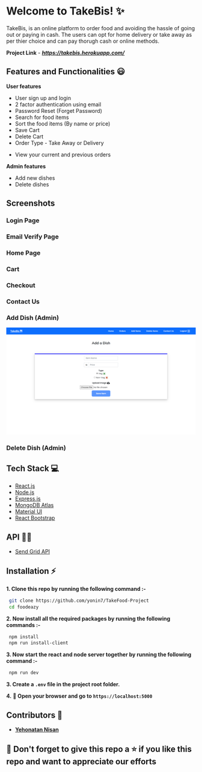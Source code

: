 # Welcome to TakeBis! ✨

<!-- [![PRs Welcome](https://img.shields.io/badge/PRs-welcome-brightgreen.svg?style=flat-square)](https://foodeazy.herokuapp.com/)&nbsp;[![Build passing](https://img.shields.io/badge/Build-Passing-brightgreen.svg?style=flat-square)](https://foodeazy.herokuapp.com/)&nbsp;[![Open Source Love](https://badges.frapsoft.com/os/v1/open-source.svg?v=102)](https://foodeazy.herokuapp.com/)&nbsp;[![License](https://img.shields.io/badge/license-MIT-brightgreen)](https://foodeazy.herokuapp.com/)&nbsp;![Made with Love in India](https://madewithlove.org.in/badge.svg) -->

TakeBis, is an online platform to order food and avoiding the hassle of going out or paying in cash. The users can opt for home delivery or take away as per thier choice and can pay thorugh cash or online methods.

<!-- In the times of COVID-19 where social distancing is such an important measure we think our website can help restaurants and customers. -->

**Project Link** - ***https://takebis.herokuapp.com/***
<br />

## Features and Functionalities 😃

**User features**

- User sign up and login
- 2 factor authentication using email
- Password Reset (Forget Password)
- Search for food items
- Sort the food items (By name or price)
- Save Cart
- Delete Cart
- Order Type - Take Away or Delivery
<!-- - Payment Methods - Cash or Online (using PayTM wallet, Debit/Credit card, Net Banking) -->
- View your current and previous orders

**Admin features**

- Add new dishes
- Delete dishes

## Screenshots

### Login Page

<!-- ![enter image description here](https://raw.githubusercontent.com/mihir0699/FoodEazy/master/readme_images/login.png?token=ALT5AMEK4CX7HVYASAKMCP3BL22BY) -->

### Email Verify Page

<!-- ![enter image description here](https://raw.githubusercontent.com/mihir0699/FoodEazy/master/readme_images/verify.png?token=ALT5AMFPEOQAAI7VQVV56XTBL22EA) -->

### Home Page

<!-- ![enter image description here](https://raw.githubusercontent.com/mihir0699/FoodEazy/master/readme_images/menu.png?token=ALT5AMA2CGEZZGVVZ2DJPE3BL22FW) -->

### Cart

<!-- ![enter image description here](https://raw.githubusercontent.com/mihir0699/FoodEazy/master/readme_images/cart.png?token=ALT5AMHY64MUDVC5BWYDE6LBL22HC) -->

### Checkout

<!--
![enter image description here](https://raw.githubusercontent.com/mihir0699/FoodEazy/master/readme_images/checkout.png?token=ALT5AMF45WBP3N4WOPY3G4LBL22IU) -->

### Contact Us

<!-- ![enter image description here](https://raw.githubusercontent.com/Devforlife07/FoodEazy/master/readme_images/contact_us.png) -->

### Add Dish (Admin)

![enter image description here](https://raw.githubusercontent.com/yonin7/TakeFood-Project/master/readme_images/add_dish.png)

### Delete Dish (Admin)

<!-- ![enter image description here](https://raw.githubusercontent.com/mihir0699/FoodEazy/master/readme_images/delete_items.png?token=ALT5AMFDKCVU3E44IGHROLDBL22LA) -->

## Tech Stack 💻

- [React.js](https://reactjs.org/)
- [Node.js](https://nodejs.org/en/)
- [Express.js](https://expressjs.com/)
- [MongoDB Atlas](https://www.mongodb.com/cloud/atlas)
- [Material UI](https://material-ui.com/)
- [React Bootstrap](https://react-bootstrap.github.io/)

## API :man_technologist:

<!-- - [PayTM API](https://developer.paytm.com/docs/) -->

- [Send Grid API](https://sendgrid.com/)
<!-- - [Cloudinary API](https://cloudinary.com/) -->

## Installation :zap:

**1. Clone this repo by running the following command :-**

```bash
 git clone https://github.com/yonin7/TakeFood-Project
 cd foodeazy
```

**2. Now install all the required packages by running the following commands :-**

```bash
 npm install
 npm run install-client
```

**3. Now start the react and node server together by running the following command :-**

```bash
 npm run dev
```

**3. Create a `.env` file in the project root folder.**

<!-- - `.env.sample` file contains all the environment variables required for running the project. -->

**4.** **🎉 Open your browser and go to `https://localhost:5000`**

## Contributors 🤝

- [**Yehonatan Nisan**](https://www.linkedin.com/in/yehonatan-nissan/)

## 🤩 Don't forget to give this repo a ⭐ if you like this repo and want to appreciate our efforts

<!--
[![forthebadge](https://forthebadge.com/images/badges/built-with-love.svg)](https://forthebadge.com)
[![forthebadge](https://forthebadge.com/images/badges/built-by-developers.svg)](https://forthebadge.com) -->
